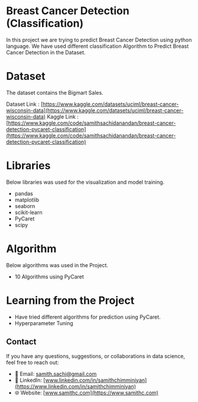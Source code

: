 # Breast Cancer Detection (Classification)

In this project we are trying to predict Breast Cancer Detection using python language. We have used different classification Algorithm to Predict Breast Cancer Detection in the Dataset. 

# Dataset

The dataset contains the  Bigmart Sales. 

          

Dataset Link : [https://www.kaggle.com/datasets/uciml/breast-cancer-wisconsin-data](https://www.kaggle.com/datasets/uciml/breast-cancer-wisconsin-data) 
Kaggle Link : [https://www.kaggle.com/code/samithsachidanandan/breast-cancer-detection-pycaret-classification](https://www.kaggle.com/code/samithsachidanandan/breast-cancer-detection-pycaret-classification)



# Libraries

Below libraries was used for the visualization and model training. 

- pandas
- matplotlib
- seaborn
- scikit-learn
- PyCaret
- scipy

# Algorithm 

Below algorithms was used in the Project. 

- 10 Algorithms using  PyCaret


# Learning from the Project 

- Have tried different algorithms for prediction using  PyCaret. 
- Hyperparameter Tuning 


## Contact
If you have any questions, suggestions, or collaborations in data science, feel free to reach out:
- 📧 Email: [samith.sachi@gmail.com](mailto:samith.sachi@gmail.com)
- 🔗 LinkedIn: [www.linkedin.com/in/samithchimminiyan](https://www.linkedin.com/in/samithchimminiyan)
- 🌐 Website: [www.samithc.com](https://www.samithc.com)

